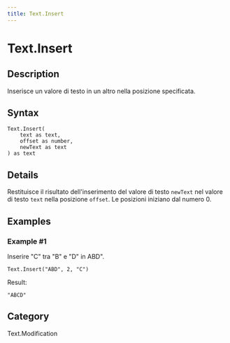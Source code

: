 ```yaml
---
title: Text.Insert
---
```


# Text.Insert


## Description

Inserisce un valore di testo in un altro nella posizione specificata.


## Syntax

```powerquery
Text.Insert(
    text as text,
    offset as number,
    newText as text
) as text
```


## Details

Restituisce il risultato dell'inserimento del valore di testo <code>newText</code> nel valore di testo <code>text</code> nella posizione <code>offset</code>. Le posizioni iniziano dal numero 0.


## Examples

### Example #1 
Inserire &#34;C&#34; tra &#34;B&#34; e &#34;D&#34; in ABD&#34;.
```powerquery
Text.Insert("ABD", 2, "C")
```

Result: 
```powerquery
"ABCD"
```




## Category
Text.Modification
